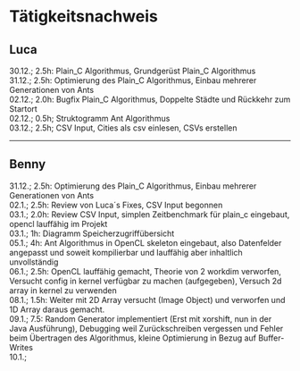 # Tätigkeitsnachweis

## Luca

30.12.; 2.5h: Plain_C Algorithmus, Grundgerüst Plain_C Algorithmus\
31.12.; 2.5h: Optimierung des Plain_C Algorithmus, Einbau mehrerer Generationen von Ants\
02.12.; 2.0h: Bugfix Plain_C Algorithmus, Doppelte Städte und Rückkehr zum Startort\
02.12.; 0.5h; Struktogramm Ant Algorithmus\
03.12.; 2.5h; CSV Input, Cities als csv einlesen, CSVs erstellen

---
## Benny

31.12.; 2.5h: Optimierung des Plain_C Algorithmus, Einbau mehrerer Generationen von Ants  
02.1.; 2.5h: Review von Luca´s Fixes, CSV Input begonnen  
03.1.; 2.0h: Review CSV Input, simplen Zeitbenchmark für plain_c eingebaut, opencl lauffähig im Projekt  
03.1.; 1h: Diagramm Speicherzugriffübersicht  
05.1.; 4h: Ant Algorithmus in OpenCL skeleton eingebaut, also Datenfelder angepasst und soweit kompilierbar und lauffähig aber inhaltlich unvollständig  
06.1.; 2.5h: OpenCL lauffähig gemacht, Theorie von 2 workdim verworfen, Versucht config in kernel verfügbar zu machen (aufgegeben), Versuch 2d array in kernel zu verwenden  
08.1.; 1.5h: Weiter mit 2D Array versucht (Image Object) und verworfen und 1D Array daraus gemacht.  
09.1.; 7.5: Random Generator implementiert (Erst mit xorshift, nun in der Java Ausführung), Debugging weil Zurückschreiben vergessen und Fehler beim Übertragen des Algorithmus, kleine Optimierung in Bezug auf Buffer-Writes  
10.1.; 
